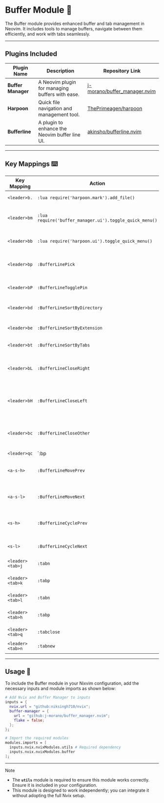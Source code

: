 # Buffer Module 📁

The Buffer module provides enhanced buffer and tab management in Neovim. It includes tools to manage buffers, navigate between them efficiently, and work with tabs seamlessly.

---

## Plugins Included

| Plugin Name       | Description                                     | Repository Link                                                   |
|-------------------|-------------------------------------------------|------------------------------------------------------------------|
| **Buffer Manager**| A Neovim plugin for managing buffers with ease. | [j-morano/buffer_manager.nvim](https://github.com/j-morano/buffer_manager.nvim) |
| **Harpoon**       | Quick file navigation and management tool.      | [ThePrimeagen/harpoon](https://github.com/ThePrimeagen/harpoon)  |
| **Bufferline**    | A plugin to enhance the Neovim buffer line UI.  | [akinsho/bufferline.nvim](https://github.com/akinsho/bufferline.nvim) |

---

## Key Mappings ⌨️

| Key Mapping        | Action                                | Description                                        |
|--------------------|---------------------------------------|--------------------------------------------------|
| `<leader>b.`       | `:lua require('harpoon.mark').add_file()`  | Add file to Harpoon.                             |
| `<leader>bm`       | `:lua require('buffer_manager.ui').toggle_quick_menu()` | Open Buffer Manager menu.                       |
| `<leader>bb`       | `:lua require('harpoon.ui').toggle_quick_menu()` | Open Harpoon UI menu.                           |
| `<leader>bp`       | `:BufferLinePick`                    | Pick a buffer from the buffer line.              |
| `<leader>bP`       | `:BufferLineTogglePin`               | Pin or unpin the current buffer.                 |
| `<leader>bd`       | `:BufferLineSortByDirectory`         | Sort buffers by directory.                       |
| `<leader>be`       | `:BufferLineSortByExtension`         | Sort buffers by extension.                       |
| `<leader>bt`       | `:BufferLineSortByTabs`              | Sort buffers by tabs.                            |
| `<leader>bL`       | `:BufferLineCloseRight`              | Close all buffers to the right of the current one.|
| `<leader>bH`       | `:BufferLineCloseLeft`               | Close all buffers to the left of the current one.|
| `<leader>bc`       | `:BufferLineCloseOther`              | Close all buffers except the current one.        |
| `<leader>qc`       | `:bp | bd #`                         | Close the current buffer.                        |
| `<a-s-h>`          | `:BufferLineMovePrev`                | Move the current buffer to the left.             |
| `<a-s-l>`          | `:BufferLineMoveNext`                | Move the current buffer to the right.            |
| `<s-h>`            | `:BufferLineCyclePrev`               | Switch to the previous buffer.                   |
| `<s-l>`            | `:BufferLineCycleNext`               | Switch to the next buffer.                       |
| `<leader><tab>j`   | `:tabn`                              | Go to the next tab.                              |
| `<leader><tab>k`   | `:tabp`                              | Go to the previous tab.                          |
| `<leader><tab>l`   | `:tabn`                              | Go to the next tab.                              |
| `<leader><tab>h`   | `:tabp`                              | Go to the previous tab.                          |
| `<leader><tab>q`   | `:tabclose`                          | Close the current tab.                           |
| `<leader><tab>n`   | `:tabnew`                            | Open a new tab.                                  |

---

## Usage 🚀

To include the Buffer module in your Nixvim configuration, add the necessary inputs and module imports as shown below:

```nix
# Add Nvix and Buffer Manager to inputs
inputs = {
  nvix.url = "github:niksingh710/nvix";
  buffer-manager = {
    url = "github:j-morano/buffer_manager.nvim";
    flake = false;
  };
};

# Import the required modules
modules.imports = [
  inputs.nvix.nvixModules.utils # Required dependency
  inputs.nvix.nvixModules.buffer
];
```

---

> [!NOTE]
> - The **`utils`** module is required to ensure this module works correctly. Ensure it is included in your configuration.
> - This module is designed to work independently; you can integrate it without adopting the full Nvix setup.
